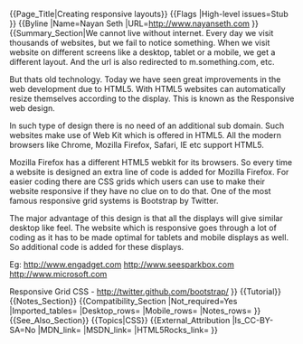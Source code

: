 {{Page_Title|Creating responsive layouts}}
{{Flags
|High-level issues=Stub
}}
{{Byline
|Name=Nayan Seth
|URL=http://www.nayanseth.com
}}
{{Summary_Section|We cannot live without internet. Every day we visit thousands of websites, but we fail to notice something. When we visit website on different screens like a desktop, tablet or a mobile, we get a different layout. And the url is also redirected to m.something.com, etc. 

But thats old technology. Today we have seen great improvements in the web development due to HTML5. With HTML5 websites can automatically resize themselves according to the display. This is known as the Responsive web design. 

In such type of design there is no need of an additional sub domain. Such websites make use of Web Kit which is offered in HTML5. All the modern browsers like Chrome, Mozilla Firefox, Safari, IE etc support HTML5. 

Mozilla Firefox has a different HTML5 webkit for its browsers. So every time a website is designed an extra line of code is added for Mozilla Firefox. For easier coding there are CSS grids which users can use to make their website responsive if they have no clue on to do that. One of the most famous responsive grid systems is Bootstrap by Twitter.

The major advantage of this design is that all the displays will give similar desktop like feel. The website which is responsive goes through a lot of coding as it has to be made optimal for tablets and mobile displays as well. So additional code is added for these displays.



Eg: http://www.engadget.com
      http://www.seesparkbox.com
      http://www.microsoft.com

Responsive Grid CSS - http://twitter.github.com/bootstrap/
}}
{{Tutorial}}
{{Notes_Section}}
{{Compatibility_Section
|Not_required=Yes
|Imported_tables=
|Desktop_rows=
|Mobile_rows=
|Notes_rows=
}}
{{See_Also_Section}}
{{Topics|CSS}}
{{External_Attribution
|Is_CC-BY-SA=No
|MDN_link=
|MSDN_link=
|HTML5Rocks_link=
}}